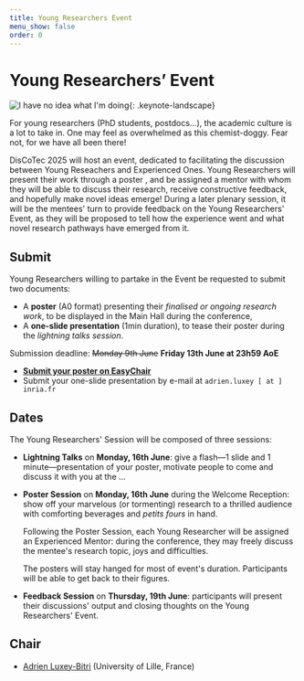 ```yaml
---
title: Young Researchers Event
menu_show: false
order: 0
---
```


<!--
Partage d'expérience
Les vieux ont la semaine pour prendre une décision (jury) et on organise la restitution. 
"Mettez-vous en pair pour discuter spécifiquement -- mentorat sur la semaine"
Seniors, choisissez ~3 posters, match-making "mariage parfait", discutez durant la semaine, et vendredi restitution. Soit on rédige un petit truc sur lequel on a discuté. 

Comme c'est la 20ième édition, on voulait marquer le coup. Antoine Capelle propose de faire des entretiens sur place. 
Volontariat à passer à l'oral à la restitution, avec la slide de la flash présentation derrière. 

Jury (plusieurs propositions) : 
- Tu prends les gens qui sont là (invités, steering, program commetees)
- CORSE est un fest très théorique, ya des gens très bien, on peut les inviter.
- Les gens des tutoriels : Baptiste et Emilio, Robert on connait pas. 
- Faire de la comm' jour J pour inviter les gens à rejoindre le comité de mentorat
On vise 1-2 mentoré⋅es par mentor.

12aine posters, on peut monter à 20aine.
Si on fait une light review, on doit faire un comité. Simon a déjà fait sans sélection. 
Seule contrainte est physique : nombre posters qu'on peut accrocher. 
TODO : EasyChair pour système de sélection et pouvoir en catastrophe créer un comité si besoin. 

Comité "well-being"
-->

# Young Researchers’ Event

![I have no idea what I'm doing](./ihavenoideawhatimdoing.jpg "*A dog surrounded by chemical glasses with coloured liquids, pouring something from an Erlenmeyer flask to a decorated mug using its paw. A text reads \"I have no idea what I'm doing\".*"){: .keynote-landscape}

For young researchers (PhD students, postdocs...), the academic culture is a lot to take in.
One may feel as overwhelmed as this chemist-doggy.
Fear not, for we have all been there!

DisCoTec 2025 will host an event, dedicated to facilitating the discussion between Young Reseachers and Experienced Ones.
Young Researchers will present their work through a poster , and be assigned a mentor with whom they will be able to discuss their research, receive constructive feedback, and hopefully make novel ideas emerge!
During a later plenary session, it will be the mentees' turn to provide feedback on the Young Researchers' Event, as they will be proposed to tell how the experience went and what novel research pathways have emerged from it.

## Submit

Young Researchers willing to partake in the Event be requested to submit two documents:
- A **poster** (A0 format) presenting their _finalised or ongoing research work_, to be displayed in the Main Hall during the conference,
- A **one-slide presentation** (1min duration), to tease their poster during the _lightning talks session_.

Submission deadline: ~~Monday 9th June~~ **Friday 13th June at 23h59 AoE** 

- [**Submit your poster on EasyChair**](https://easychair.org/conferences/?conf=discotec25posters)
- Submit your one-slide presentation by e-mail at `adrien.luxey [ at ] inria.fr`


## Dates

The Young Researchers' Session will be composed of three sessions:

- **Lightning Talks** on **Monday, 16th June**: give a flash&mdash;1 slide and 1 minute&mdash;presentation of your poster, motivate people to come and discuss it with you at the ...

- **Poster Session** on **Monday, 16th June** during the Welcome Reception: show off your marvelous (or tormenting) research to a thrilled audience with comforting beverages and _petits fours_ in hand. 
  
  Following the Poster Session, each Young Researcher will be assigned an Experienced Mentor: during the conference, they may freely discuss the mentee's research topic, joys and difficulties.

  The posters will stay hanged for most of event's duration. Participants will be able to get back to their figures.

- **Feedback Session** on **Thursday, 19th June**: participants will present their discussions' output and closing thoughts on the Young Researchers' Event.
  
## Chair
- [Adrien Luxey-Bitri](https://luxeylab.net/) (University of Lille, France)
